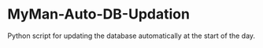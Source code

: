 # MyMan-Auto-DB-Updation
Python script for updating the database automatically at the start of the day.
